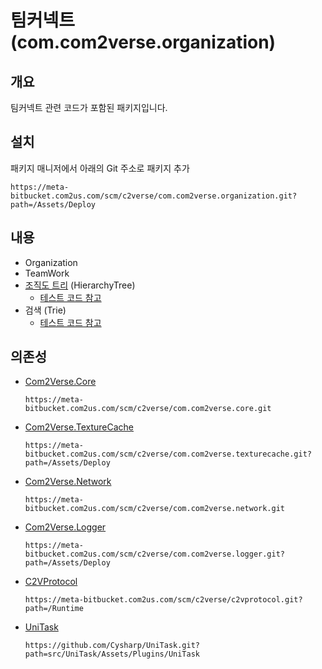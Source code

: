 # 팀커넥트 (com.com2verse.organization)
## 개요
팀커넥트 관련 코드가 포함된 패키지입니다.
## 설치
패키지 매니저에서 아래의 Git 주소로 패키지 추가 
```
https://meta-bitbucket.com2us.com/scm/c2verse/com.com2verse.organization.git?path=/Assets/Deploy
```
## 내용
- Organization
- TeamWork
- [조직도 트리](https://jira.com2us.com/wiki/pages/viewpage.action?pageId=294809806) (HierarchyTree)
  - [테스트 코드 참고](https://meta-bitbucket.com2us.com/projects/C2VERSE/repos/com.com2verse.organization/browse/Assets/Deploy/Tests/TreeTest.cs)
- 검색 (Trie)
  - [테스트 코드 참고](https://meta-bitbucket.com2us.com/projects/C2VERSE/repos/com.com2verse.organization/browse/Assets/Deploy/Tests/TrieTest.cs)

## 의존성
- [Com2Verse.Core](https://meta-bitbucket.com2us.com/projects/c2verse/repos/com.com2verse.core/browse)
    ```
    https://meta-bitbucket.com2us.com/scm/c2verse/com.com2verse.core.git
    ```
- [Com2Verse.TextureCache](https://meta-bitbucket.com2us.com/projects/C2VERSE/repos/com.com2verse.texturecache/browse/Assets/Deploy)
    ```
    https://meta-bitbucket.com2us.com/scm/c2verse/com.com2verse.texturecache.git?path=/Assets/Deploy
    ```
- [Com2Verse.Network](https://meta-bitbucket.com2us.com/projects/C2VERSE/repos/com.com2verse.network/browse)
    ```
    https://meta-bitbucket.com2us.com/scm/c2verse/com.com2verse.network.git
    ```
- [Com2Verse.Logger](https://meta-bitbucket.com2us.com/projects/C2VERSE/repos/com.com2verse.logger/browse/Assets/Deploy)
  ```
  https://meta-bitbucket.com2us.com/scm/c2verse/com.com2verse.logger.git?path=/Assets/Deploy
  ```
- [C2VProtocol](https://meta-bitbucket.com2us.com/projects/C2VERSE/repos/c2vprotocol/browse/Runtime)
    ```
    https://meta-bitbucket.com2us.com/scm/c2verse/c2vprotocol.git?path=/Runtime
    ```
- [UniTask](https://github.com/Cysharp/UniTask?path=src/UniTask/Assets/Plugins/UniTask)
    ```
    https://github.com/Cysharp/UniTask.git?path=src/UniTask/Assets/Plugins/UniTask
    ```